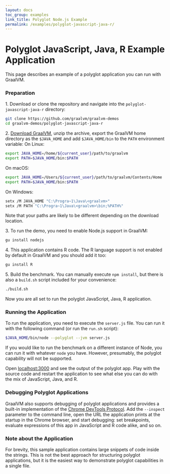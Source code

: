 ```yaml
---
layout: docs
toc_group: examples
link_title: Polyglot Node.js Example
permalink: /examples/polyglot-javascript-java-r/
---
```


# Polyglot JavaScript, Java, R Example Application

This page describes an example of a polyglot application you can run with GraalVM.

### Preparation

1&#46; Download or clone the repository and navigate into the `polyglot-javascript-java-r` directory:
  ```bash
  git clone https://github.com/graalvm/graalvm-demos
  cd graalvm-demos/polyglot-javascript-java-r
  ```

2&#46; [Download GraalVM](https://www.graalvm.org/downloads/), unzip the archive, export the GraalVM home directory as the `$JAVA_HOME` and add `$JAVA_HOME/bin` to the `PATH` environment variable:
  On Linux:
  ```bash
  export JAVA_HOME=/home/${current_user}/path/to/graalvm
  export PATH=$JAVA_HOME/bin:$PATH
  ```
  On macOS:
  ```bash
  export JAVA_HOME=/Users/${current_user}/path/to/graalvm/Contents/Home
  export PATH=$JAVA_HOME/bin:$PATH
  ```
  On Windows:
  ```bash
  setx /M JAVA_HOME "C:\Progra~1\Java\<graalvm>"
  setx /M PATH "C:\Progra~1\Java\<graalvm>\bin;%PATH%"
  ```
  Note that your paths are likely to be different depending on the download location.

3&#46; To run the demo, you need to enable Node.js support in GraalVM:
  ```bash
  gu install nodejs
  ```

4&#46; This application contains R code. The R language support is not enabled by default in GraalVM and you should add it too:
  ```bash
  gu install R
  ```

5&#46; Build the benchmark. You can manually execute `npm install`, but there is also a `build.sh` script included for your convenience:
  ```bash
  ./build.sh
  ```
Now you are all set to run the polyglot JavaScript, Java, R application.

### Running the Application

To run the application, you need to execute the `server.js` file.
You can run it with the following command (or run the `run.sh` script):
```bash
$JAVA_HOME/bin/node --polyglot --jvm server.js
```

If you would like to run the benchmark on a different instance of Node, you can run it with whatever `node` you have. However, presumably, the polyglot capability will not be supported.

Open [localhost:3000](http://localhost:3000) and see the output of the polyglot app.
Play with the source code and restart the application to see what else you can do with the mix of JavaScript, Java, and R.

### Debugging Polyglot Applications

GraalVM also supports debugging of polyglot applications and provides a built-in implementation of the [Chrome DevTools Protocol](../tools/chrome-debugger.md).
Add the `--inspect` parameter to the command line, open the URL the application prints at the startup in the Chrome browser, and start debugging: set breakpoints, evaluate expressions of this app in JavaScript and R code alike, and so on.

### Note about the Application

For brevity, this sample application contains large snippets of code inside the strings.
This is not the best approach for structuring polyglot applications, but it is the easiest way to demonstrate polyglot capabilities in a single file.
